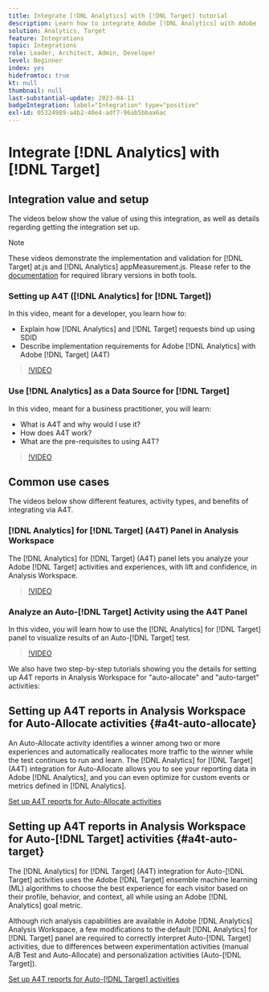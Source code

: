 ```yaml
---
title: Integrate [!DNL Analytics] with [!DNL Target] tutorial
description: Learn how to integrate Adobe [!DNL Analytics] with Adobe [!DNL Target].
solution: Analytics, Target
feature: Integrations
topic: Integrations
role: Leader, Architect, Admin, Developer
level: Beginner
index: yes
hidefromtoc: true
kt: null
thumbnail: null
last-substantial-update: 2023-04-11
badgeIntegration: label="Integration" type="positive"
exl-id: 05324989-a4b2-40e4-adf7-96ab5bbaa6ac
---
```

# Integrate [!DNL Analytics] with [!DNL Target]


## Integration value and setup

The videos below show the value of using this integration, as well as details regarding getting the integration set up.

>[!NOTE]
>
>These videos demonstrate the implementation and validation for [!DNL Target] at.js and [!DNL Analytics] appMeasurement.js. Please refer to the [documentation](https://experienceleague.adobe.com/docs/target/using/integrate/a4t/a4timplementation.html) for required library versions in both tools.

### Setting up A4T ([!DNL Analytics] for [!DNL Target])

In this video, meant for a developer, you learn how to:

* Explain how [!DNL Analytics] and [!DNL Target] requests bind up using SDID
* Describe implementation requirements for Adobe [!DNL Analytics] with Adobe [!DNL Target] (A4T)

>[!VIDEO](https://video.tv.adobe.com/v/35146/?quality=12&learn=on)

### Use [!DNL Analytics] as a Data Source for [!DNL Target]

In this video, meant for a business practitioner, you will learn:

* What is A4T and why would I use it?
* How does A4T work?
* What are the pre-requisites to using A4T?

>[!VIDEO](https://video.tv.adobe.com/v/17384/?quality=12&learn=on)


## Common use cases

The videos below show different features, activity types, and benefits of integrating via A4T.

### [!DNL Analytics] for [!DNL Target] (A4T) Panel in Analysis Workspace

The [!DNL Analytics] for [!DNL Target] (A4T) panel lets you analyze your Adobe [!DNL Target] activities and experiences, with lift and confidence, in Analysis Workspace.

>[!VIDEO](https://video.tv.adobe.com/v/37247/?quality=12&learn=on)

### Analyze an Auto-[!DNL Target] Activity using the A4T Panel

In this video, you will learn how to use the [!DNL Analytics] for [!DNL Target] panel to visualize results of an Auto-[!DNL Target] test.

>[!VIDEO](https://video.tv.adobe.com/v/333270/?quality=12&learn=on)

We also have two step-by-step tutorials showing you the details for setting up A4T reports in Analysis Workspace for "auto-allocate" and "auto-target" activities:

## Setting up A4T reports in Analysis Workspace for Auto-Allocate activities {#a4t-auto-allocate}

An Auto-Allocate activity identifies a winner among two or more experiences and automatically reallocates more traffic to the winner while the test continues to run and learn. The [!DNL Analytics] for [!DNL Target] (A4T) integration for Auto-Allocate allows you to see your reporting data in Adobe [!DNL Analytics], and you can even optimize for custom events or metrics defined in [!DNL Analytics].

<a href="https://experienceleague.adobe.com/docs/target-learn/tutorials/integrations/set-up-a4t-reports-in-analysis-workspace-for-auto-allocate-activities.html" class="spectrum-Button spectrum-Button--primary spectrum-Button--sizeM" target="_blank">
  <span class="spectrum-Button-label has-no-wrap has-text-weight-bold">Set up A4T reports for Auto-Allocate activities</span>
</a>

## Setting up A4T reports in Analysis Workspace for Auto-[!DNL Target] activities {#a4t-auto-target}

The [!DNL Analytics] for [!DNL Target] (A4T) integration for Auto-[!DNL Target] activities uses the Adobe [!DNL Target] ensemble machine learning (ML) algorithms to choose the best experience for each visitor based on their profile, behavior, and context, all while using an Adobe [!DNL Analytics] goal metric.

Although rich analysis capabilities are available in Adobe [!DNL Analytics] Analysis Workspace, a few modifications to the default [!DNL Analytics] for [!DNL Target] panel are required to correctly interpret Auto-[!DNL Target] activities, due to differences between experimentation activities (manual A/B Test and Auto-Allocate) and personalization activities (Auto-[!DNL Target]).

<a href="https://experienceleague.adobe.com/docs/target-learn/tutorials/integrations/set-up-a4t-reports-in-analysis-workspace-for-auto-target-activities.html" class="spectrum-Button spectrum-Button--primary spectrum-Button--sizeM" target="_blank">
  <span class="spectrum-Button-label has-no-wrap has-text-weight-bold">Set up A4T reports for Auto-[!DNL Target] activities</span>
</a>

